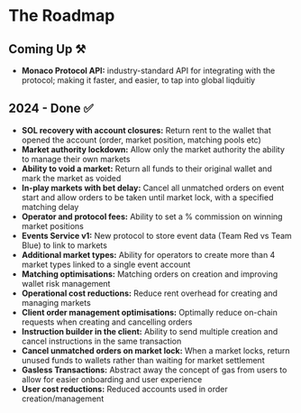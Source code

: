 # The Roadmap

## Coming Up ⚒️

* **Monaco Protocol API:** industry-standard API for integrating with the protocol; making it faster, and easier, to tap into global liqduitiy

## 2024 - Done ✅

* **SOL recovery with account closures:** Return rent to the wallet that opened the account (order, market position, matching pools etc)
* **Market authority lockdown:** Allow only the market authority the ability to manage their own markets
* **Ability to void a market:** Return all funds to their original wallet and mark the market as voided
* **In-play markets with bet delay:** Cancel all unmatched orders on event start and allow orders to be taken until market lock, with a specified matching delay
* **Operator and protocol fees:** Ability to set a % commission on winning market positions
* **Events Service v1:** New protocol to store event data (Team Red vs Team Blue) to link to markets
* **Additional market types:** Ability for operators to create more than 4 market types linked to a single event account
* **Matching optimisations:** Matching orders on creation and improving wallet risk management
* **Operational cost reductions:** Reduce rent overhead for creating and managing markets
* **Client order management optimisations:** Optimally reduce on-chain requests when creating and cancelling orders
* **Instruction builder in the client:** Ability to send multiple creation and cancel instructions in the same transaction
* **Cancel unmatched orders on market lock:** When a market locks, return unused funds to wallets rather than waiting for market settlement
* **Gasless Transactions:** Abstract away the concept of gas from users to allow for easier onboarding and user experience
* **User cost reductions:** Reduced accounts used in order creation/management
